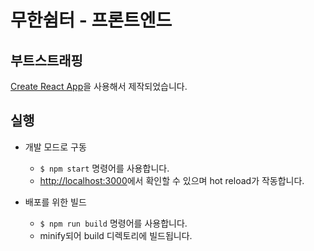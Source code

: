 # 무한쉼터 - 프론트엔드

## 부트스트래핑
[Create React App](https://github.com/facebook/create-react-app)을 사용해서 제작되었습니다.

## 실행
- 개발 모드로 구동
    - `$ npm start` 명령어를 사용합니다.
    - [http://localhost:3000](http://localhost:3000)에서 확인할 수 있으며 hot reload가 작동합니다.

- 배포를 위한 빌드
    - `$ npm run build` 명령어를 사용합니다.
    - minify되어 build 디렉토리에 빌드됩니다.